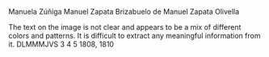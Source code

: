 Manuela Zúñiga
Manuel Zapata
Brizabuelo de Manuel
Zapata Olivella


The text on the image is not clear and appears to be a mix of different colors and patterns. It is difficult to extract any meaningful information from it.
DLMMMJVS
3 4 5
1808, 1810